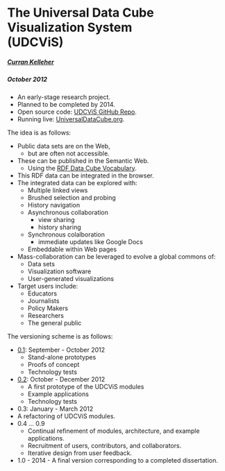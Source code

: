 # The Universal Data Cube <br>Visualization System<br>(UDCViS)
##### [Curran Kelleher](http://universalvisualization.org/?page_id=2)
##### October 2012

 * An early-stage research project.
 * Planned to be completed by 2014.
 * Open source code: [UDCViS GitHub Repo](https://github.com/curran/udcvis).
 * Running live: [UniversalDataCube.org](http://universaldatacube.org).

The idea is as follows:

 * Public data sets are on the Web,
   * but are often not accessible.
 * These can be published in the Semantic Web.
   * Using the [RDF Data Cube Vocabulary](http://www.w3.org/TR/vocab-data-cube/).
 * This RDF data can be integrated in the browser.
 * The integrated data can be explored with:
   * Multiple linked views
   * Brushed selection and probing
   * History navigation
   * Asynchronous collaboration
     * view sharing
     * history sharing
   * Synchronous colalboration
     * immediate updates like Google Docs
   * Embeddable within Web pages
 * Mass-collaboration can be leveraged to evolve a global commons of:
   * Data sets
   * Visualization software
   * User-generated visualizations
 * Target users include:
   * Educators
   * Journalists
   * Policy Makers
   * Researchers
   * The general public

The versioning scheme is as follows:

 * [0.1](http://universaldatacube.org/0.1/): September - October 2012
   * Stand-alone prototypes
   * Proofs of concept
   * Technology tests
 * [0.2](http://universaldatacube.org/0.2/pages/): October - December 2012
   * A first prototype of the UDCViS modules
   * Example applications
   * Technology tests
 * 0.3: January - March 2012
  * A refactoring of UDCViS modules.
 * 0.4 ... 0.9
   * Continual refinement of modules, architecture, and example applications.
   * Recruitment of users, contributors, and collaborators.
   * Iterative design from user feedback.
 * 1.0 - 2014 - A final version corresponding to a completed dissertation. 
